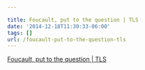 ```yaml
---

title: Foucault, put to the question | TLS
date: '2014-12-18T11:30:33-06:00'
tags: []
url: /foucault-put-to-the-question-tls
---
```

<a href="http://www.the-tls.co.uk/tls/public/article1491040.ece">Foucault, put to the question | TLS</a><br/>
